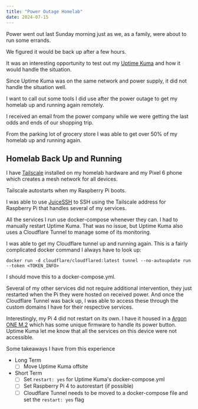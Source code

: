 ```yaml
---
title: "Power Outage Homelab"
date: 2024-07-15
---
```


Power went out last Sunday morning just as we, as a family, were about to run some errands.

We figured it would be back up after a few hours.

It was an interesting opportunity to test out my [Uptime Kuma](https://joethor.dev/2024/07/03/uptime-kuma.html) and how it would handle the situation.

Since Uptime Kuma was on the same network and power supply, it did not handle the situation well. 

I want to call out some tools I did use after the power outage to get my homelab up and running again remotely.

I received an email from the power company while we were getting the last odds and ends of our shopping trip.

From the parking lot of grocery store I was able to get over 50% of my homelab up and running again.

## Homelab Back Up and Running 
I have [Tailscale](https://tailscale.com/) installed on my homelab hardware and my Pixel 6 phone which creates a mesh network for all devices.

Tailscale autostarts when my Raspberry Pi boots.

I was able to use [JuiceSSH](https://juicessh.com/) to SSH using the Tailscale address for Raspberry Pi that handles several of my services.

All the services I run use docker-compose whenever they can. I had to manually restart Uptime Kuma. That was no issue, but Uptime Kuma also uses a Cloudflare Tunnel to manage some of its monitoring.

I was able to get my Cloudflare tunnel up and running again. This is a fairly complicated docker command I always have to look up:  

`docker run -d cloudflare/cloudflared:latest tunnel --no-autoupdate run --token <TOKEN_INFO>`
  
I should move this to a docker-compose.yml.

Several of my other services did not require additional intervention, they just restarted when the Pi they were hosted on received power. And once the Cloudflare Tunnel was back up, I was able to access these through the custom domains I have for their respective services.

Interestingly, my Pi 4 did not restart on its own. I have it housed in a [Argon ONE M.2](https://argon40.com/products/argon-one-m-2-case-for-raspberry-pi-4) which has some unique firmware to handle its power button. Uptime Kuma let me know that all the services on this device were not accessible.

Some takeaways I have from this experience

- Long Term
    - [ ] Move Uptime Kuma offsite
- Short Term
    - [ ] Set `restart: yes` for Uptime Kuma's docker-compose.yml
    - [ ] Set Raspberry Pi 4 to autorestart (if possible)
    - [ ] Cloudflare Tunnel needs to be moved to a docker-compose file and set the `restart: yes` flag